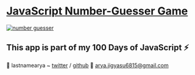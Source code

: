 # [JavaScript Number-Guesser Game](https://codepen.io/lastnamearya/pen/wyLMdY)

[![number guesser](https://user-images.githubusercontent.com/6664187/38782894-1fc17ade-4118-11e8-9b39-cbc8a8a56eab.jpg)](https://codepen.io/lastnamearya/pen/wyLMdY)

## This app is part of my 100 Days of JavaScript :zap:


:tada: lastnamearya ~ [twitter](https://twitter.com/lastnamearya) / [github](https://github.com/lastnamearya)
:email: arya.jigyasu6815@gmail.com
